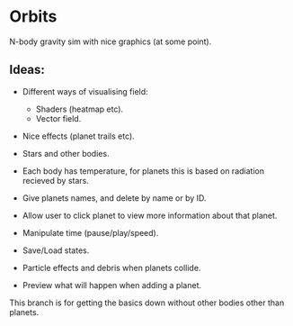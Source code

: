 # Orbits

N-body gravity sim with nice graphics (at some point).

## Ideas:

- Different ways of visualising field:
    - Shaders (heatmap etc).
    - Vector field.

- Nice effects (planet trails etc).
- Stars and other bodies.
- Each body has temperature, for planets this is based on radiation recieved by stars.
- Give planets names, and delete by name or by ID.
- Allow user to click planet to view more information about that planet.
- Manipulate time (pause/play/speed).
- Save/Load states.
- Particle effects and debris when planets collide.
- Preview what will happen when adding a planet.


This branch is for getting the basics down without other bodies other than planets.